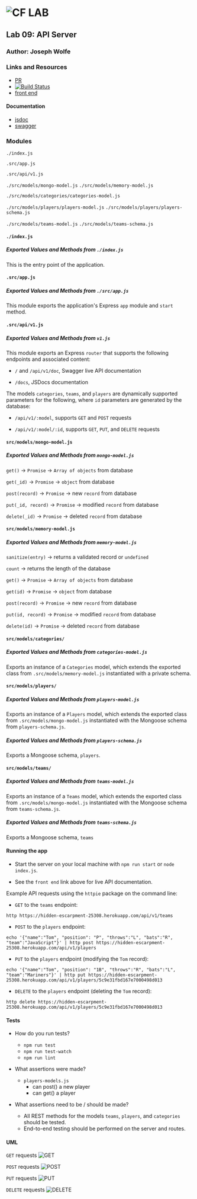 ![CF](http://i.imgur.com/7v5ASc8.png) LAB
=================================================

## Lab 09: API Server

### Author: Joseph Wolfe

### Links and Resources
* [PR](https://github.com/charmedsatyr-401-advanced-javascript/lab-09/pull/1)
* [![Build Status](https://travis-ci.org/charmedsatyr-401-advanced-javascript/lab-09.svg?branch=submission)](https://travis-ci.org/charmedsatyr-401-advanced-javascript/lab-09)
* [front end](https://hidden-escarpment-25308.herokuapp.com)

#### Documentation
* [jsdoc](https://hidden-escarpment-25308.herokuapp.com/docs/index.html)
* [swagger](https://hidden-escarpment-25308.herokuapp.com/api/v1/doc/)

### Modules
`./index.js`

`.src/app.js`

`.src/api/v1.js`

`./src/models/mongo-model.js`
`./src/models/memory-model.js`

`./src/models/categories/categories-model.js`

`./src/models/players/players-model.js`
`./src/models/players/players-schema.js`

`./src/models/teams-model.js`
`./src/models/teams-schema.js`


#### `./index.js`
##### Exported Values and Methods from `./index.js`
This is the entry point of the application.

#### `.src/app.js`
##### Exported Values and Methods from `./src/app.js`
This module exports the application's Express `app` module and `start` method.

#### `.src/api/v1.js`
##### Exported Values and Methods from `v1.js`
This module exports an Express `router` that supports the following endpoints and associated content:

* `/` and `/api/v1/doc`, Swagger live API documentation

* `/docs`, JSDocs documentation

The models `categories`, `teams`, and `players` are dynamically supported parameters for the following, where `id` parameters are generated by the database:

* `/api/v1/:model`, supports `GET` and `POST` requests

* `/api/v1/:model/:id`, supports `GET`, `PUT`, and `DELETE` requests

#### `src/models/mongo-model.js`
##### Exported Values and Methods from `mongo-model.js`
`get()` -> `Promise` -> `Array of objects` from database

`get(_id)` -> `Promise` -> `object` from database

`post(record)` -> `Promise` -> new `record` from database

`put(_id, record)` -> `Promise` -> modified `record` from database

`delete(_id)` -> `Promise` -> deleted `record` from database

#### `src/models/memory-model.js`
##### Exported Values and Methods from `memory-model.js`
`sanitize(entry)` -> returns a validated record or `undefined`

`count` -> returns the length of the database

`get()` -> `Promise` -> `Array of objects` from database

`get(id)` -> `Promise` -> `object` from database

`post(record)` -> `Promise` -> new `record` from database

`put(id, record)` -> `Promise` -> modified `record` from database

`delete(id)` -> `Promise` -> deleted `record` from database


#### `src/models/categories/`
##### Exported Values and Methods from `categories-model.js`
Exports an instance of a `Categories` model, which extends the exported class from `.src/models/memory-model.js` instantiated with a private schema.

#### `src/models/players/`
##### Exported Values and Methods from `players-model.js`
Exports an instance of a `Players` model, which extends the exported class from `.src/models/mongo-model.js` instantiated with the Mongoose schema from `players-schema.js`.

##### Exported Values and Methods from `players-schema.js`
Exports a Mongoose schema, `players`.

#### `src/models/teams/`
##### Exported Values and Methods from `teams-model.js`
Exports an instance of a `Teams` model, which extends the exported class from `.src/models/mongo-model.js` instantiated with the Mongoose schema from `teams-schema.js`.

##### Exported Values and Methods from `teams-schema.js`
Exports a Mongoose schema, `teams`

#### Running the app
* Start the server on your local machine with `npm run start` or `node index.js`.

* See the `front end` link above for live API documentation.

Example API requests using the `httpie` package on the command line:
  * `GET` to the `teams` endpoint:

`http https://hidden-escarpment-25308.herokuapp.com/api/v1/teams`

  * `POST` to the `players` endpoint:

`echo '{"name":"Tom", "position": "P", "throws":"L", "bats":"R", "team":"JavaScript"}' | http post https://hidden-escarpment-25308.herokuapp.com/api/v1/players`

  * `PUT` to the `players` endpoint (modifying the `Tom` record):

`echo '{"name":"Tom", "position": "1B", "throws":"R", "bats":"L", "team":"Mariners"}' | http put https://hidden-escarpment-25308.herokuapp.com/api/v1/players/5c9e31fbd167e7000498d013`

  * `DELETE` to the `players` endpoint (deleting the `Tom` record):

`http delete https://hidden-escarpment-25308.herokuapp.com/api/v1/players/5c9e31fbd167e7000498d013`

#### Tests
* How do you run tests?
  * `npm run test`
  * `npm run test-watch`
  * `npm run lint`

* What assertions were made?
  * `players-models.js`
    * can post() a new player
    * can get() a player


* What assertions need to be / should be made?
  * All REST methods for the models `teams`, `players`, and `categories` should be tested.
  * End-to-end testing should be performed on the server and routes.


#### UML
`GET` requests
![GET](./docs/assets/get.jpg)

`POST` requests
![POST](./docs/assets/post.jpg)

`PUT` requests
![PUT](./docs/assets/put.jpg)

`DELETE` requests
![DELETE](./docs/assets/delete.jpg)

